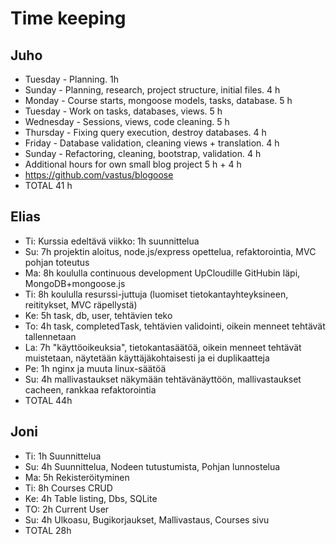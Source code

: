 # Time keeping

## Juho
  * Tuesday - Planning. 1h
  * Sunday - Planning, research, project structure, initial files. 4 h
  * Monday - Course starts, mongoose models, tasks, database. 5 h
  * Tuesday - Work on tasks, databases, views. 5 h
  * Wednesday - Sessions, views, code cleaning. 5 h
  * Thursday - Fixing query execution, destroy databases. 4 h
  * Friday - Database validation, cleaning views + translation. 4 h
  * Sunday - Refactoring, cleaning, bootstrap, validation. 4 h
  * Additional hours for own small blog project 5 h + 4 h
  * https://github.com/vastus/blogoose
  * TOTAL 41 h

## Elias
  * Ti: Kurssia edeltävä viikko: 1h suunnittelua
  * Su: 7h projektin aloitus, node.js/express opettelua, refaktorointia, MVC pohjan toteutus
  * Ma: 8h koululla continuous development UpCloudille GitHubin läpi, MongoDB+mongoose.js
  * Ti: 8h koululla resurssi-juttuja (luomiset tietokantayhteyksineen, reititykset, MVC räpellystä)
  * Ke: 5h task, db, user, tehtävien teko
  * To: 4h task, completedTask, tehtävien validointi, oikein menneet tehtävät tallennetaan
  * La: 7h "käyttöoikeuksia", tietokantasäätöä, oikein menneet tehtävät muistetaan, näytetään käyttäjäkohtaisesti ja ei duplikaatteja
  * Pe: 1h nginx ja muuta linux-säätöä
  * Su: 4h mallivastaukset näkymään tehtävänäyttöön, mallivastaukset cacheen, rankkaa refaktorointia
  * TOTAL 44h

## Joni
  * Ti: 1h 	Suunnittelua
  * Su:	4h 	Suunnittelua, Nodeen tutustumista, Pohjan lunnostelua
  * Ma:	5h 	Rekisteröityminen
  * Ti:	8h 	Courses CRUD
  * Ke:	4h 	Table listing, Dbs, SQLite
  * TO: 2h	 Current User 
  * Su: 4h  Ulkoasu, Bugikorjaukset, Mallivastaus, Courses sivu
  * TOTAL 28h

